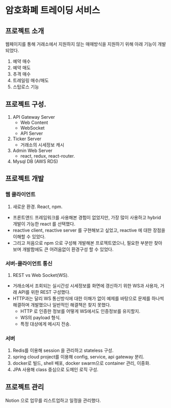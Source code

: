 # 암호화폐 트레이딩 서비스

## 프로젝트 소개
웹페이지를 통해 거래소에서 지원하지 않는 매매방식을 지원하기 위해 아래 기능이 개발되었다.  
1. 예약 매수
2. 예약 매도
3. 추격 매수
4. 트레일링 매수/매도
5. 스탑로스 기능

## 프로젝트 구성.  
1. API Gateway Server
    - Web Content
    - WebSocket
    - API Server
2. Ticker Server
    - 거래소의 시세정보 캐시
3. Admin Web Server
    - react, redux, react-router.
4. Mysql DB (AWS RDS)

## 프로젝트 개발
### 웹 클라이언트  
1. 새로운 환경. React, npm.
- 프론트앤드 프레임워크를 사용해본 경험이 없었지만, 가장 많이 사용하고 hybrid 개발이 가능한 react 를 선택했다.  
- reactive client, reactive server 를 구현해보고 싶었고, reactive 에 대한 장점을 이해할 수 있었다.  
- 그리고 처음으로 npm 으로 구성해 개발해본 프로젝트였으나, 필요한 부분만 찾아보며 개발함에도 큰 어려움없이 환경구성 할 수 있었다.

### 서버-클라이언트 통신  
1. REST vs Web Socket(WS).
- 거래소에서 조회되는 실시간성 시세정보를 화면에 갱신하기 위한 WS과 사용자, 거래 API를 위한 REST 구성했다.
- HTTP과는 달리 WS 통신방식에 대한 이해가 없이 예제를 바탕으로 문제를 하나씩 해결하며 개발했으나 일반적인 해결책은 찾지 못했다.
    - HTTP 로 인증한 정보를 어떻게 WS에서도 인증정보를 유지할지.
    - WS의 payload 형식.
    - 특정 대상에게 메시지 전송.

### 서버
1. Redis를 이용해 session 을 관리하고 stateless 구성.
2. spring cloud project를 이용해 config, service, api gateway 분리.
3. docker로 빌드, shell 배포, docker swarm으로 container 관리, 이중화.
4. JPA 사용해 class 중심으로 도메인 로직 구성.

## 프로젝트 관리
Notion 으로 업무를 리스트업하고 일정을 관리했다.  
